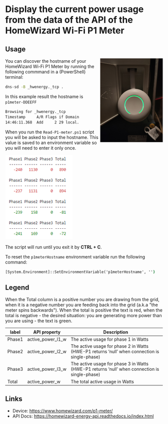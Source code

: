 # Display the current power usage from the data of the API of the HomeWizard Wi-Fi P1 Meter


## Usage

<img src="docs/IMG20220919160839.jpg" width="200" alt="A photo of a HomeWizard Wi-Fi P1 Meter" align="right" />
You can discover the hostname of your HomeWizard Wi-Fi P1 Meter by running the following commmand in a (PowerShell) terminal:

```cmd
dns-sd -B _hwenergy._tcp .
```

In this example result the hostname is `p1meter-DDEEFF`

```txt
Browsing for _hwenergy._tcp
Timestamp     A/R Flags if Domain                    Service Type              Instance Name
14:46:11.368  Add     2 29 local.                    _hwenergy._tcp.           p1meter-DDEEFF
```
When you run the `Read-P1-meter.ps1` script you will be asked to input the hostname. This value is saved to an environment variable so you will need to enter it only once.

![Example output](p1-meter-phase.png)

The script will run until you exit it by **CTRL + C**.

To reset the `p1meterHostname` environment variable run the following command:

```cmd
[System.Environment]::SetEnvironmentVariable('p1meterHostname', '')
```


## Legend

When the Total column is a positive number you are drawing from the grid, when it is a negative number you are feeding back into the grid (a.k.a "the meter spins backwards"). When the total is positive the text is red, when the total is negative - the desired situation: you are generating more power than you are using - the text is green.

| label | API property | Description |
| --- | --- | --- |
| Phase1 | active_power_l1_w | The active usage for phase 1 in Watts
| Phase2 | active_power_l2_w | The active usage for phase 2 in Watts (HWE-P1 returns ‘null’ when connection is single-phase)
| Phase3 | active_power_l3_w | The active usage for phase 3 in Watts (HWE-P1 returns ‘null’ when connection is single-phase)
| Total | active_power_w    | The total active usage in Watts

## Links

- Device: https://www.homewizard.com/p1-meter/
- API Docs: https://homewizard-energy-api.readthedocs.io/index.html
